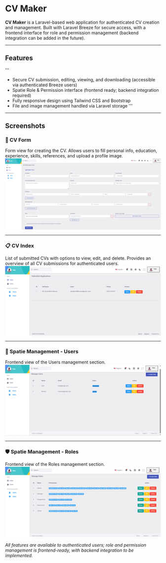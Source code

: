 # CV Maker

**CV Maker** is a Laravel-based web application for authenticated CV creation and management.
Built with Laravel Breeze for secure access, with a frontend interface for role and permission management (backend integration can be added in the future).

---

## Features
'''
- Secure CV submission, editing, viewing, and downloading (accessible via authenticated Breeze users)
- Spatie Role & Permission interface (frontend ready; backend integration required)
- Fully responsive design using Tailwind CSS and Bootstrap
- File and image management handled via Laravel storage
'''
---

## Screenshots

### 📝 CV Form
Form view for creating the CV.
Allows users to fill personal info, education, experience, skills, references, and upload a profile image.  
![Form View](https://github.com/Obyedullahilmamun/CV-Maker/blob/22e32fc5c2a4961b2263f8a1427135088a1f1876/images/form-view.png)

---

### 📋 CV Index
List of submitted CVs with options to view, edit, and delete.
Provides an overview of all CV submissions for authenticated users.  
![Index View](https://github.com/Obyedullahilmamun/CV-Maker/blob/22e32fc5c2a4961b2263f8a1427135088a1f1876/images/index-view.png)

---

### 👥 Spatie Management - Users
Frontend view of the Users management section.
![Users View](https://github.com/Obyedullahilmamun/CV-Maker/blob/22e32fc5c2a4961b2263f8a1427135088a1f1876/images/users-view.png)

---

### 🛡️ Spatie Management - Roles
Frontend view of the Roles management section.
![Roles View](https://github.com/Obyedullahilmamun/CV-Maker/blob/22e32fc5c2a4961b2263f8a1427135088a1f1876/images/roles-view.png)


*All features are available to authenticated users; role and permission management is frontend-ready, with backend integration to be implemented.*
